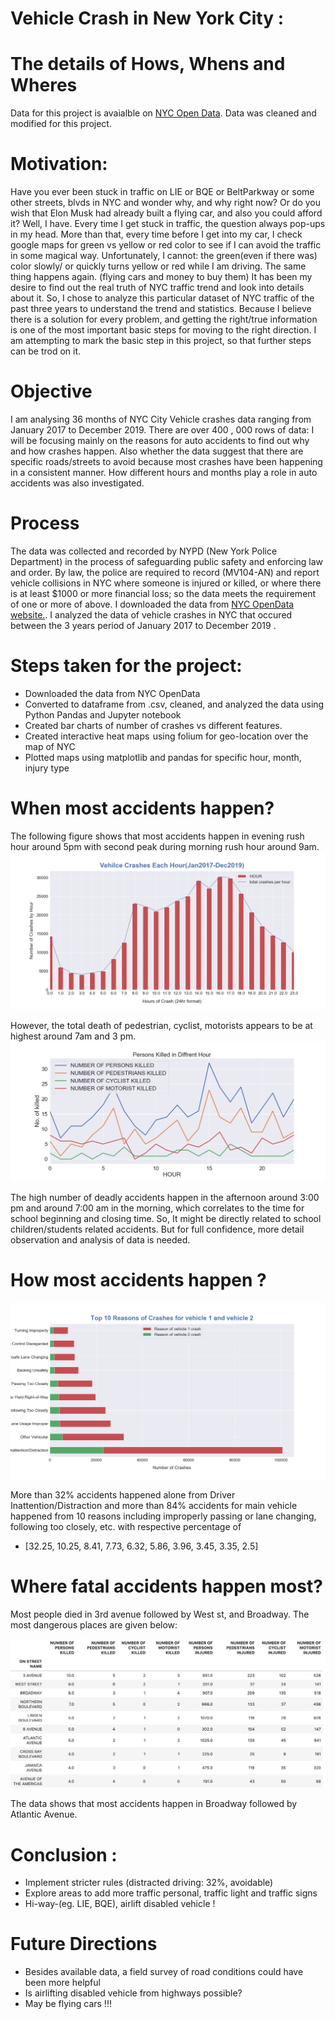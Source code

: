 # Vehicle Crash in New York City :
# The details of  Hows, Whens  and Wheres 

Data for this project is avaialble on [NYC Open Data](https://data.cityofnewyork.us/Public-Safety/Motor-Vehicle-Collisions-Crashes/h9gi-nx95). Data was cleaned and modified for this project. 



# Motivation:
Have you ever been stuck  in traffic on LIE or BQE or BeltParkway or some other streets, blvds in NYC and wonder why, and why right now? Or do you wish that Elon Musk had already built a flying car, and  also you could afford it? Well, I have. Every time I get stuck in traffic,  the question always pop-ups in my head. More than that, every time before I  get into my car, I check google maps for green vs yellow or red color to see if I can avoid the traffic in some magical way. Unfortunately, I cannot: the green(even if there was)  color slowly/ or quickly turns yellow or red while I am driving. The same thing happens again. (flying cars and money to buy them) 
It has been my desire to find out the real truth of NYC traffic trend and look into details about it. So, I chose to analyze this particular dataset of NYC traffic of the past three years to understand the trend and statistics. Because I believe there is a solution for every problem, and getting the right/true information is one of the most important basic steps for moving to the right direction. I am attempting to mark the basic step in this project, so that further steps  can be trod on it. 
# Objective  
I am analysing 36 months of NYC City Vehicle crashes data ranging from January 2017 to December 2019. There are over 400 , 000 rows of data: 
I will be focusing mainly on the reasons for auto accidents to find out why and how crashes happen. Also whether the data suggest that there are  specific roads/streets to avoid because most crashes have been happening in a consistent manner. How different hours and months play a role in auto accidents was also investigated. 

# Process

The data was collected and recorded by NYPD (New York Police Department) in the process of safeguarding public safety and enforcing law and order. By law, the police  are required to record (MV104-AN) and report vehicle collisions in NYC where someone is injured or killed, or where there is at least $1000 or more financial loss; so the data meets the requirement of one or more of above. I downloaded the data from [NYC OpenData website.](https://data.cityofnewyork.us/Public-Safety/Motor-Vehicle-Collisions-Crashes/h9gi-nx95). I analyzed the data of vehicle crashes in NYC  that occured between the 3 years period of January 2017 to December 2019 . 

# Steps taken  for the project:
* Downloaded the data from NYC OpenData 
* Converted to dataframe from .csv, cleaned, and analyzed the data using Python Pandas and Jupyter notebook 
* Created bar charts of number of crashes vs different features.
* Created interactive heat maps  using folium for geo-location over the map of NYC 
* Plotted maps using matplotlib and pandas for specific hour, month, injury type
# When most accidents happen? 

The following figure shows that most accidents happen in evening rush hour around 5pm with second peak during morning rush hour around 9am. 
![](img/Total_crashes_2017_.png)

However, the total death of pedestrian, cyclist, motorists appears to be at highest around 7am and 3 pm. 
![](img/death_plot.png)

The high number of deadly accidents happen in the afternoon around 3:00 pm and around 7:00 am in the morning, which correlates to the time for school beginning and closing time. So, It might be directly related to school children/students related accidents. But for full confidence, more detail observation and analysis of data is needed. 




# How most accidents happen ? 
![](img/top10_reasons_of_crash.png)


More than 32% accidents happened alone from Driver Inattention/Distraction and more than 84% accidents for main vehicle happened from 10 reasons including improperly passing or lane changing, following too closely, etc. with respective percentage of 
* [32.25, 10.25, 8.41, 7.73, 6.32, 5.86, 3.96, 3.45, 3.35, 2.5]


# Where fatal accidents happen most? 
Most people died in 3rd avenue followed by West st, and Broadway. The most dangerous places are given below: 

![](img/killed_different_st.png)

The data shows that most accidents happen in Broadway followed by Atlantic Avenue. 

# Conclusion :
* Implement stricter rules (distracted driving: 32%, avoidable) 
* Explore areas to add more traffic personal, traffic light and traffic signs 
* Hi-way-(eg. LIE, BQE), airlift disabled vehicle !
# Future Directions
* Besides available data, a field survey of road conditions could have been more helpful
* Is airlifting disabled vehicle from highways possible? 
* May be flying cars !!!

